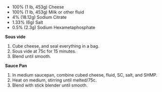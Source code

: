* 100% (1 lb, 453g) Cheese
* 100% (1 lb, 453g) Milk or other fluid
* 4% (18.12g) Sodium Citrate
* 1.33% (6g) Salt
* 0.5% (2.3g) Sodium Hexametaphosphate

**Sous vide**
1. Cube cheese, and seal everything in a bag.
1. Sous vide at 75c for 15 minutes.
1. Blend until smooth.

**Sauce Pan**
1. In medium saucepan, combine cubed cheese, fluid, SC, salt, and SHMP.
1. Heat on medium, stirring until melted/75c.
1. Blend with stick blender until smooth.
